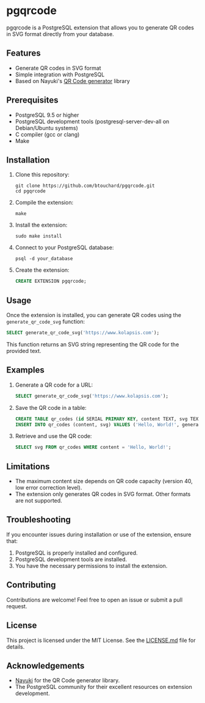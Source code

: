 # pgqrcode

pgqrcode is a PostgreSQL extension that allows you to generate QR codes in SVG format directly from your database.

## Features

- Generate QR codes in SVG format
- Simple integration with PostgreSQL
- Based on Nayuki's [QR Code generator](https://github.com/nayuki/QR-Code-generator) library

## Prerequisites

- PostgreSQL 9.5 or higher
- PostgreSQL development tools (postgresql-server-dev-all on Debian/Ubuntu systems)
- C compiler (gcc or clang)
- Make

## Installation

1. Clone this repository:
   ```
   git clone https://github.com/btouchard/pgqrcode.git
   cd pgqrcode
   ```

2. Compile the extension:
   ```
   make
   ```

3. Install the extension:
   ```
   sudo make install
   ```

4. Connect to your PostgreSQL database:
   ```
   psql -d your_database
   ```

5. Create the extension:
   ```sql
   CREATE EXTENSION pgqrcode;
   ```

## Usage

Once the extension is installed, you can generate QR codes using the `generate_qr_code_svg` function:

```sql
SELECT generate_qr_code_svg('https://www.kolapsis.com');
```

This function returns an SVG string representing the QR code for the provided text.

## Examples

1. Generate a QR code for a URL:
   ```sql
   SELECT generate_qr_code_svg('https://www.kolapsis.com');
   ```

2. Save the QR code in a table:
   ```sql
   CREATE TABLE qr_codes (id SERIAL PRIMARY KEY, content TEXT, svg TEXT);
   INSERT INTO qr_codes (content, svg) VALUES ('Hello, World!', generate_qr_code_svg('Hello, World!'));
   ```

3. Retrieve and use the QR code:
   ```sql
   SELECT svg FROM qr_codes WHERE content = 'Hello, World!';
   ```

## Limitations

- The maximum content size depends on QR code capacity (version 40, low error correction level).
- The extension only generates QR codes in SVG format. Other formats are not supported.

## Troubleshooting

If you encounter issues during installation or use of the extension, ensure that:

1. PostgreSQL is properly installed and configured.
2. PostgreSQL development tools are installed.
3. You have the necessary permissions to install the extension.

## Contributing

Contributions are welcome! Feel free to open an issue or submit a pull request.

## License

This project is licensed under the MIT License. See the [LICENSE.md](LICENSE) file for details.

## Acknowledgements

- [Nayuki](https://github.com/nayuki) for the QR Code generator library.
- The PostgreSQL community for their excellent resources on extension development.